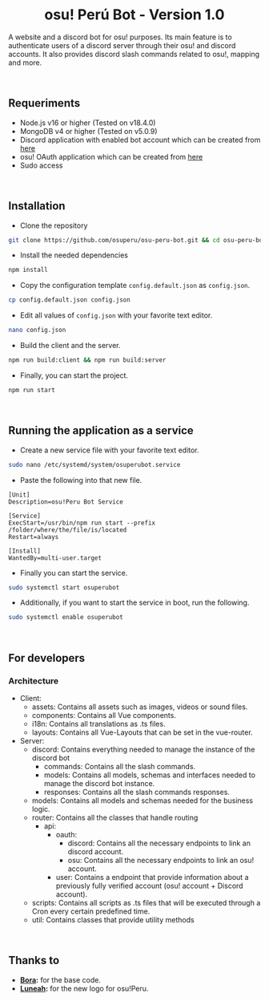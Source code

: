 <h1 align="center">osu! Perú Bot - Version 1.0</h1>

<p>
    A website and a discord bot for osu! purposes.  Its main feature is to authenticate users of a discord server through their osu! and discord accounts. It also provides discord slash commands related to osu!, mapping and more.
</p>
<br>

## Requeriments
- Node.js v16 or higher (Tested on v18.4.0)
- MongoDB v4 or higher (Tested on v5.0.9)
- Discord application with enabled bot account which can be created from [here](https://discord.com/developers/applications)
- osu! OAuth application which can be created from [here](https://osu.ppy.sh/home/account/edit)
- Sudo access

<br>

## Installation
- Clone the repository
```sh
git clone https://github.com/osuperu/osu-peru-bot.git && cd osu-peru-bot
```
- Install the needed dependencies
```sh
npm install
```
- Copy the configuration template `config.default.json` as `config.json`.
```sh
cp config.default.json config.json
```
- Edit all values of `config.json` with your favorite text editor.
```sh
nano config.json
```
- Build the client and the server.
```sh
npm run build:client && npm run build:server
```
- Finally, you can start the project.
```sh
npm run start
```

<br>

## Running the application as a service
- Create a new service file with your favorite text editor.
```sh
sudo nano /etc/systemd/system/osuperubot.service
```
- Paste the following into that new file.
```
[Unit]
Description=osu!Peru Bot Service

[Service]
ExecStart=/usr/bin/npm run start --prefix /folder/where/the/file/is/located
Restart=always

[Install]
WantedBy=multi-user.target
```
- Finally you can start the service.
```sh
sudo systemctl start osuperubot
```
- Additionally, if you want to start the service in boot, run the following.
```sh
sudo systemctl enable osuperubot
```

<br>

## For developers
### Architecture
- Client:
    - assets: Contains all assets such as images, videos or sound files.
    - components: Contains all Vue components.
    - i18n: Contains all translations as .ts files.
    - layouts: Contains all Vue-Layouts that can be set in the vue-router.
- Server:
    - discord: Contains everything needed to manage the instance of the discord bot
        - commands: Contains all the slash commands.
        - models: Contains all models, schemas and interfaces needed to manage the discord bot instance.
        - responses: Contains all the slash commands responses.
    - models: Contains all models and schemas needed for the business logic.
    - router: Contains all the classes that handle routing
        - api:
            - oauth:
                - discord: Contains all the necessary endpoints to link an discord account.
                - osu: Contains all the necessary endpoints to link an osu! account.
            - user: Contains a endpoint that provide information about a previously fully verified account (osu! account + Discord account).
    - scripts: Contains all scripts as .ts files that will be executed through a Cron every certain predefined time.
    - util: Contains classes that provide utility methods

<br>

## Thanks to
- **[Bora](https://github.com/Coderbora/):** for the base code.
- **[Luneah](https://ripple.moe/u/54458):** for the new logo for osu!Peru.